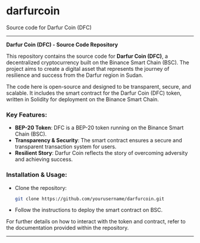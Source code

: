 # darfurcoin
Source code for Darfur Coin (DFC)

---

**Darfur Coin (DFC) - Source Code Repository**

This repository contains the source code for **Darfur Coin (DFC)**, a decentralized cryptocurrency built on the Binance Smart Chain (BSC). The project aims to create a digital asset that represents the journey of resilience and success from the Darfur region in Sudan. 

The code here is open-source and designed to be transparent, secure, and scalable. It includes the smart contract for the Darfur Coin (DFC) token, written in Solidity for deployment on the Binance Smart Chain. 

### Key Features:
- **BEP-20 Token**: DFC is a BEP-20 token running on the Binance Smart Chain (BSC).
- **Transparency & Security**: The smart contract ensures a secure and transparent transaction system for users.
- **Resilient Story**: Darfur Coin reflects the story of overcoming adversity and achieving success.

### Installation & Usage:
- Clone the repository:
  ```bash
  git clone https://github.com/yourusername/darfurcoin.git
  ```
- Follow the instructions to deploy the smart contract on BSC.

For further details on how to interact with the token and contract, refer to the documentation provided within the repository.

---
